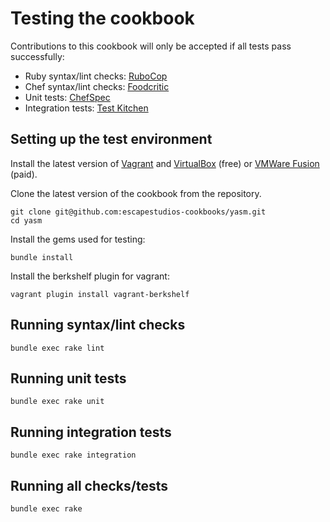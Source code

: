 Testing the cookbook
====================

Contributions to this cookbook will only be accepted if all tests pass successfully:

* Ruby syntax/lint checks: [RuboCop](http://batsov.com/rubocop/)
* Chef syntax/lint checks: [Foodcritic](http://acrmp.github.io/foodcritic/)
* Unit tests: [ChefSpec](http://code.sethvargo.com/chefspec/)
* Integration tests: [Test Kitchen](http://kitchen.ci/)

Setting up the test environment
-------------------------------

Install the latest version of [Vagrant](http://www.vagrantup.com/downloads.html) and [VirtualBox](https://www.virtualbox.org/wiki/Downloads) (free) or [VMWare Fusion](http://www.vmware.com/products/fusion) (paid).

Clone the latest version of the cookbook from the repository.

    git clone git@github.com:escapestudios-cookbooks/yasm.git
    cd yasm

Install the gems used for testing:

    bundle install

Install the berkshelf plugin for vagrant:

    vagrant plugin install vagrant-berkshelf

Running syntax/lint checks
--------------------------

    bundle exec rake lint

Running unit tests
------------------

    bundle exec rake unit

Running integration tests
-------------------------

    bundle exec rake integration

Running all checks/tests
------------------------

    bundle exec rake